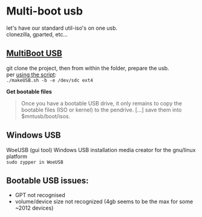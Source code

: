 # Multi-boot usb
let's have our standard util-iso's on one usb.  
clonezilla, gparted, etc...  

## [MultiBoot USB](https://mbusb.aguslr.com/)  
git clone the project, then from within the folder, prepare the usb.  
per [using the script](https://mbusb.aguslr.com/install.html#using-the-script):  
`./makeUSB.sh -b -e /dev/sdc ext4`

**Get bootable files**  
>Once you have a bootable USB drive, it only remains to copy the bootable files (ISO or kernel) to the pendrive. [...] save them into $mntusb/boot/isos.  

## Windows USB
WoeUSB (gui tool)
Windows USB installation media creator for the gnu/linux platform  
`sudo zypper in WoeUSB`  

## Bootable USB issues:
- GPT not recognised  
- volume/device size not recognized (4gb seems to be the max for some ~2012 devices)  

